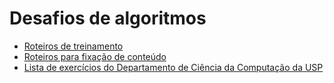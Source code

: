 ﻿# Desafios de algoritmos

+ [Roteiros de treinamento](http://wiki.maratona.dcc.ufmg.br/index.php/Roteiros)
+ [Roteiros para fixação de conteúdo](http://wiki.maratona.dcc.ufmg.br/index.php/Roteiros_E)
+ [Lista de exercícios do Departamento de Ciência da Computação da USP](https://www.ime.usp.br/~macmulti/exercicios/)


